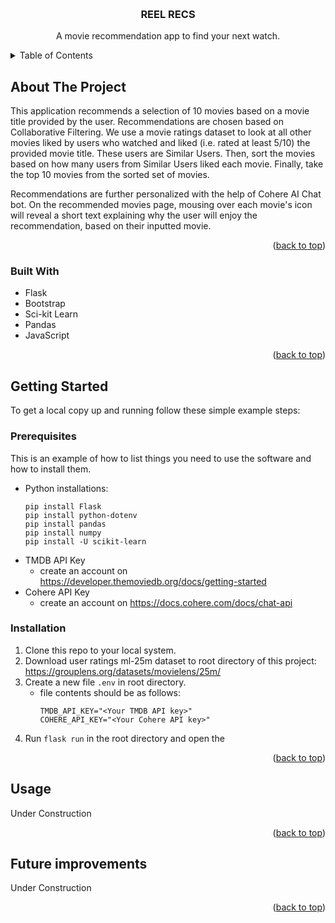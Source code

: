 <!-- Improved compatibility of back to top link: See: https://github.com/othneildrew/Best-README-Template/pull/73 -->
<a name="readme-top"></a>
<!--
*** Thanks for checking out the Best-README-Template. If you have a suggestion
*** that would make this better, please fork the repo and create a pull request
*** or simply open an issue with the tag "enhancement".
*** Don't forget to give the project a star!
*** Thanks again! Now go create something AMAZING! :D
-->



<!-- PROJECT SHIELDS -->
<!--
*** I'm using markdown "reference style" links for readability.
*** Reference links are enclosed in brackets [ ] instead of parentheses ( ).
*** See the bottom of this document for the declaration of the reference variables
*** for contributors-url, forks-url, etc. This is an optional, concise syntax you may use.
*** https://www.markdownguide.org/basic-syntax/#reference-style-links
-->




<!-- PROJECT LOGO -->
<br />
<div align="center">


<h3 align="center">REEL RECS</h3>

  <p align="center">
    A movie recommendation app to find your next watch.
    
  </p>
</div>



<!-- TABLE OF CONTENTS -->
<details>
  <summary>Table of Contents</summary>
  <ol>
    <li>
      <a href="#about-the-project">About The Project</a>
      <ul>
        <li><a href="#built-with">Built With</a></li>
      </ul>
    </li>
    <li>
      <a href="#getting-started">Getting Started</a>
      <ul>
        <li><a href="#prerequisites">Prerequisites</a></li>
        <li><a href="#installation">Installation</a></li>
      </ul>
    </li>
    <li><a href="#usage">Usage</a></li>
    <li><a href="#roadmap">Roadmap</a></li>
    <li><a href="#contributing">Contributing</a></li>
    <li><a href="#license">License</a></li>
    <li><a href="#contact">Contact</a></li>
    <li><a href="#acknowledgments">Acknowledgments</a></li>
  </ol>
</details>



<!-- ABOUT THE PROJECT -->
## About The Project

This application recommends a selection of 10 movies based on a movie title provided by the user. Recommendations are chosen based on Collaborative Filtering. We use a movie ratings dataset to look at all other movies liked by users who watched and liked (i.e. rated at least 5/10) the provided movie title. These users are Similar Users. Then, sort the movies based on how many users from Similar Users liked each movie. Finally, take the top 10 movies from the sorted set of movies.

Recommendations are further personalized with the help of Cohere AI Chat bot. On the recommended movies page, mousing over each movie's icon will reveal a short text explaining why the user will enjoy the recommendation, based on their inputted movie.

<p align="right">(<a href="#readme-top">back to top</a>)</p>



### Built With

* Flask
* Bootstrap
* Sci-kit Learn
* Pandas
* JavaScript


<p align="right">(<a href="#readme-top">back to top</a>)</p>



<!-- GETTING STARTED -->
## Getting Started

To get a local copy up and running follow these simple example steps:

### Prerequisites

This is an example of how to list things you need to use the software and how to install them.
* Python installations:
  ```
  pip install Flask
  pip install python-dotenv
  pip install pandas
  pip install numpy
  pip install -U scikit-learn
  
  ```
* TMDB API Key
  - create an account on https://developer.themoviedb.org/docs/getting-started
* Cohere API Key 
  - create an account on https://docs.cohere.com/docs/chat-api

### Installation

1. Clone this repo to your local system.
2. Download user ratings ml-25m dataset to root directory of this project:
   https://grouplens.org/datasets/movielens/25m/
3. Create a new file ```.env``` in root directory.
   - file contents should be as follows:
     ```
     TMDB_API_KEY="<Your TMDB API key>"
     COHERE_API_KEY="<Your Cohere API key>"
     ```
4. Run ```flask run``` in the root directory and open the 

<p align="right">(<a href="#readme-top">back to top</a>)</p>



<!-- USAGE EXAMPLES -->
## Usage

Under Construction

<p align="right">(<a href="#readme-top">back to top</a>)</p>



<!-- ROADMAP -->
## Future improvements
Under Construction

<p align="right">(<a href="#readme-top">back to top</a>)</p>



